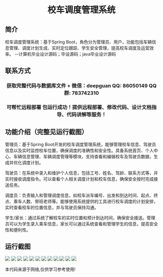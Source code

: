 <p><h1 align="center">校车调度管理系统</h1></p>

## 简介
校车调度管理系统：基于Spring Boot，角色分为管理员、用户，功能包括车辆信息管理、调度计划生成、实时定位跟踪、学生安全管理，提高校车调度及运营效率。    --计算机毕业设计源码；毕设源码；java毕业设计源码


## 联系方式
<p><h3 align="center">获取完整代码与数据库文件 + 微信：deepguan QQ: 86050149 QQ群: 783742310</h3></p>
<p><h3 align="center">可帮忙远程部署 包运行成功！提供远程部署、修改代码、设计文档指导、代码讲解等服务！</h3></p>

## 功能介绍（完整见运行截图）
管理员：基于Spring Boot开发的校车调度管理系统，能够管理校车信息、驾驶员信息以及实时监控校车位置，确保调度的准确性和安全性。具备系统首页、个人中心、车辆信息管理、车辆调度管理等模块，支持查看和编辑校车及驾驶员数据，生成并优化调度计划。

驾驶员：在系统中录入和维护个人信息，包括工号、姓名、驾龄、联系方式等，并实时接收调度指令。可以查看个人相关调度计划和校车信息，确保安全按时完成接送任务。

调度员：负责输入和管理调度信息，如校车派车编号、出发和到达时间、起点、终点、乘车人数、带班老师等。能够使用系统提供的工具进行校车调度的计划安排，实时查看校车的位置信息，并与驾驶员保持沟通。

学生/家长：通过系统了解校车的实时位置和预计到达时间，确保安全接送。管理员可以为学生录入乘车信息，家长可以通过系统查看和管理学生的信息，提高安全性和便利性。


## 运行截图
![](https://bs-1329754181.cos.ap-shanghai.myqcloud.com/spring/SchoolBusDispatchManagementSystem/img/001.jpg)
![](https://bs-1329754181.cos.ap-shanghai.myqcloud.com/spring/SchoolBusDispatchManagementSystem/img/002.jpg)
![](https://bs-1329754181.cos.ap-shanghai.myqcloud.com/spring/SchoolBusDispatchManagementSystem/img/003.jpg)
![](https://bs-1329754181.cos.ap-shanghai.myqcloud.com/spring/SchoolBusDispatchManagementSystem/img/004.jpg)
![](https://bs-1329754181.cos.ap-shanghai.myqcloud.com/spring/SchoolBusDispatchManagementSystem/img/005.jpg)
![](https://bs-1329754181.cos.ap-shanghai.myqcloud.com/spring/SchoolBusDispatchManagementSystem/img/006.jpg)
![](https://bs-1329754181.cos.ap-shanghai.myqcloud.com/spring/SchoolBusDispatchManagementSystem/img/007.jpg)
![](https://bs-1329754181.cos.ap-shanghai.myqcloud.com/spring/SchoolBusDispatchManagementSystem/img/008.jpg)
![](https://bs-1329754181.cos.ap-shanghai.myqcloud.com/spring/SchoolBusDispatchManagementSystem/img/009.jpg)
![](https://bs-1329754181.cos.ap-shanghai.myqcloud.com/spring/SchoolBusDispatchManagementSystem/img/010.jpg)
![](https://bs-1329754181.cos.ap-shanghai.myqcloud.com/spring/SchoolBusDispatchManagementSystem/img/011.jpg)
![](https://bs-1329754181.cos.ap-shanghai.myqcloud.com/spring/SchoolBusDispatchManagementSystem/img/012.jpg)

<p>本代码来源于网络,仅供学习参考使用!</p>
